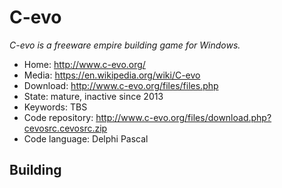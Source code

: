 # C-evo

_C-evo is a freeware empire building game for Windows._

- Home: http://www.c-evo.org/
- Media: https://en.wikipedia.org/wiki/C-evo
- Download: http://www.c-evo.org/files/files.php
- State: mature, inactive since 2013
- Keywords: TBS 
- Code repository: http://www.c-evo.org/files/download.php?cevosrc.cevosrc.zip
- Code language: Delphi Pascal

## Building
